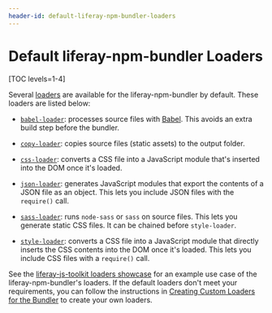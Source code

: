 ```yaml
---
header-id: default-liferay-npm-bundler-loaders
---
```


# Default liferay-npm-bundler Loaders

[TOC levels=1-4]

Several [loaders](/docs/7-2/frameworks/-/knowledge_base/f/understanding-liferay-npm-bundlers-loaders) 
are available for the liferay-npm-bundler by default. These loaders are listed 
below:

- [`babel-loader`](https://github.com/liferay/liferay-js-toolkit/tree/master/packages/liferay-npm-bundler-loader-babel-loader): 
  processes source files with [Babel](https://babeljs.io/). This avoids an extra 
  build step before the bundler.
  
- [`copy-loader`](https://github.com/liferay/liferay-js-toolkit/tree/master/packages/liferay-npm-bundler-loader-copy-loader): 
  copies source files (static assets) to the output folder. 
  
- [`css-loader`](https://github.com/liferay/liferay-js-toolkit/tree/master/packages/liferay-npm-bundler-loader-css-loader): 
  converts a CSS file into a JavaScript module that's inserted into the DOM once 
  it's loaded.
  
- [`json-loader`](https://github.com/liferay/liferay-js-toolkit/tree/master/packages/liferay-npm-bundler-loader-json-loader): 
  generates JavaScript modules that export the contents of a JSON file as an 
  object. This lets you include JSON files with the `require()` call.
  
- [`sass-loader`](https://github.com/liferay/liferay-js-toolkit/tree/master/packages/liferay-npm-bundler-loader-sass-loader): 
  runs `node-sass` or `sass` on source files. This lets you generate static CSS 
  files. It can be chained before `style-loader`. 
  
- [`style-loader`](https://github.com/liferay/liferay-js-toolkit/tree/master/packages/liferay-npm-bundler-loader-style-loader): 
  converts a CSS file into a JavaScript module that directly inserts the CSS 
  contents into the DOM once it's loaded. This lets you include CSS files with a 
  `require()` call.

See the [liferay-js-toolkit loaders showcase](https://github.com/izaera/liferay-js-toolkit-showcase/tree/loaders) 
for an example use case of the liferay-npm-bundler's loaders. If the default 
loaders don't meet your requirements, you can follow the instructions in 
[Creating Custom Loaders for the Bundler](/docs/7-2/frameworks/-/knowledge_base/f/creating-custom-loaders-for-the-liferay-npm-bundler) 
to create your own loaders. 
